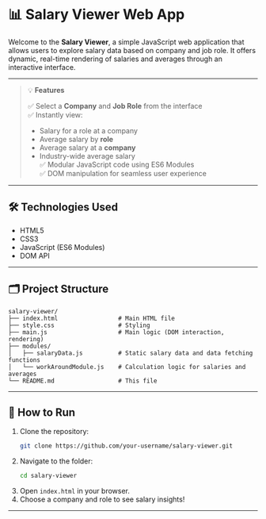 # 📊 Salary Viewer Web App

Welcome to the **Salary Viewer**, a simple JavaScript web application that allows users to explore salary data based on company and job role. It offers dynamic, real-time rendering of salaries and averages through an interactive interface.

---

> 💡 **Features**
>
> ✅ Select a **Company** and **Job Role** from the interface  
> ✅ Instantly view:
>   - Salary for a role at a company  
>   - Average salary by **role**  
>   - Average salary at a **company**  
>   - Industry-wide average salary  
> ✅ Modular JavaScript code using ES6 Modules  
> ✅ DOM manipulation for seamless user experience

---

## 🛠️ Technologies Used

- HTML5  
- CSS3  
- JavaScript (ES6 Modules)  
- DOM API  

---

## 🗂️ Project Structure

```
salary-viewer/
├── index.html                 # Main HTML file
├── style.css                  # Styling
├── main.js                    # Main logic (DOM interaction, rendering)
├── modules/
│   ├── salaryData.js          # Static salary data and data fetching functions
│   └── workAroundModule.js    # Calculation logic for salaries and averages
└── README.md                  # This file
```

---

## 🚀 How to Run

1. Clone the repository:
   ```bash
   git clone https://github.com/your-username/salary-viewer.git
   ```
2. Navigate to the folder:
   ```bash
   cd salary-viewer
   ```
3. Open `index.html` in your browser.
4. Choose a company and role to see salary insights!

---
